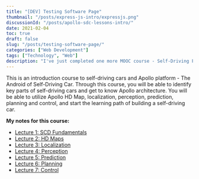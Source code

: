 ```yaml
---
title: "[DEV] Testing Software Page"
thumbnail: "/posts/express-js-intro/expressjs.png"
discussionId: "/posts/apollo-sdc-lessons-intro/"
date: 2021-02-04
toc: true
draft: false
slug: "/posts/testing-software-page/"
categories: ["Web Development"]
tags: ["Technology", "Web"]
description: "I've just completed one more MOOC course - Self-Driving Fundamentals - Featuring Apollo. Content: This note link add my lesson notes for the course lectures."
---
```


This is an introduction course to self-driving cars and Apollo platform - The Android of Self-Driving Car. Through this course, you will be able to identify key parts of self-driving cars and get to know Apollo architecture. You will be able to utilize Apollo HD Map, localization, perception, prediction, planning and control, and start the learning path of building a self-driving car.

**My notes for this course:**

- [Lecture 1: SCD Fundamentals](/posts/apollo-sdc-lesson-1-fundamentals/)
- [Lecture 2: HD Maps](/posts/apollo-sdc-lesson-2-hd-maps/)
- [Lecture 3: Localization](/posts/apollo-sdc-lesson-3-localization/)
- [Lecture 4: Perception](/posts/apollo-sdc-lesson-4-perception/)
- [Lecture 5: Prediction](/posts/apollo-sdc-lesson-5-prediction/)
- [Lecture 6: Planning](/posts/apollo-sdc-lesson-6-planning/)
- [Lecture 7: Control](/posts/apollo-sdc-lesson-7-control/)